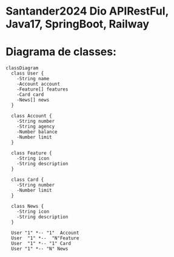 # Santander2024 Dio APIRestFul, Java17, SpringBoot, Railway

# Diagrama de classes: 
```mermaid
classDiagram
  class User {
    -String name
    -Account account
    -Feature[] features
    -Card card
    -News[] news
  }

  class Account {
    -String number
    -String agency
    -Number balance
    -Number limit
  }

  class Feature {
    -String icon
    -String description
  }

  class Card {
    -String number
    -Number limit
  }

  class News {
    -String icon
    -String description
  }

  User "1" *-- "1"  Account
  User  "1" *--  "N"Feature
  User  "1" *-- "1" Card
  User "1" *-- "N" News

    
```
